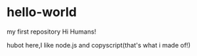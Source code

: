 # hello-world
my first repository
Hi Humans!

hubot here,I like node.js and copyscript(that's what i made of!)
